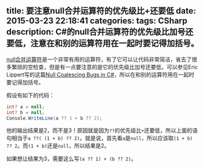 title: 要注意null合并运算符的优先级比+还要低
date: 2015-03-23 22:18:41
categories:
tags: CSharp
description: C#的null合并运算符的优先级比加号还要低，注意在和别的运算符用在一起时要记得加括号。
---

[null合并运算符](https://msdn.microsoft.com/en-us/library/ms173224.aspx)是一个非常有用的运算符，有了它可以让代码非常简洁，省去了很多繁琐的空检查，但是有一点要注意的是它的优先级比加号还要低，可以参见Eric Lippert写的这篇[Null Coalescing Bugs in C#](http://blog.coverity.com/2013/10/23/null-coalescing-bugs/#.VRAepOFqP7G)，所以在和别的运算符用在一起时要记得加括号。

假设有如下的代码：

```c#
int? a = null;
int? b = null;
Console.WriteLine(a ?? 1 + b ?? 2);
```

他的输出结果是2，而不是3！原因就是因为`??`的优先级比`+`还要低，所以上面的语句相当于`a ??( (1 + b) ?? 2)`。就是说，首先看`a`是`null`，所以应该取`(1 + b) ?? 2`。而`(1 + b)`还是`null`，所以结果是2。

如果想让结果为3，需要这么写`(a ?? 1) + (b ?? 2)`。
			